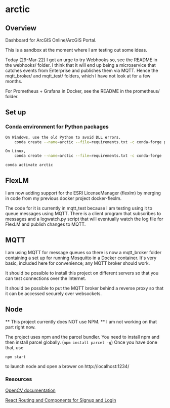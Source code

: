 # arctic

## Overview
Dashboard for ArcGIS Online/ArcGIS Portal.

This is a sandbox at the moment where I am testing out some ideas.

Today (29-Mar-22) I got an urge to try Webhooks so, see the README in the webhooks/ folder.
I think that it will end up being a microservice that catches events from
Enterprise and publishes them via MQTT.
Hence the mqtt_broker/ and mqtt_test/ folders, which I have not look at for a few months.

For Prometheus + Grafana in Docker, 
see the README in the prometheus/ folder.

## Set up

### Conda environment for Python packages

```bash
On Windows, use the old Python to avoid DLL errors.
    conda create --name=arctic --file=requirements.txt -c conda-forge python=3.7.9

On Linux, 
    conda create --name=arctic --file=requirements.txt -c conda-forge 

conda activate arctic
```

## FlexLM

I am now adding support for the ESRI LicenseManager (flexlm)
by merging in code from my previous docker project docker-flexlm.

The code for it is currently in mqtt_test because I am testing
using it to queue messages using MQTT. There is a client program
that subscribes to messages and a logwatch.py script that will
eventually watch the log file for FlexLM and publish changes to MQTT.

## MQTT

I am using MQTT for message queues so there is now a mqtt_broker
folder containing a set up for running Mosquitto in a Docker container.
It's very basic, included here for convenience; any MQTT broker should work.

It should be possible to install this project on different servers
so that you can test connections over the Internet.

It should be possible to put the MQTT broker behind a reverse proxy
so that it can be accessed securely over websockets.

## Node

** This project currently does NOT use NPM. ** I am not working on that
part right now.

The project uses npm and the parcel bundler. You need to install npm and then
install parcel globally. (``npm install parcel -g``) Once you have done that, use
```
npm start
```
to launch node and open a brower on http://localhost:1234/

### Resources

[OpenCV documentation](https://docs.opencv.org/4.2.0/)

[React Routing and Components for Signup and Login](https://saasitive.com/tutorial/react-routing-components-signup-login/)

